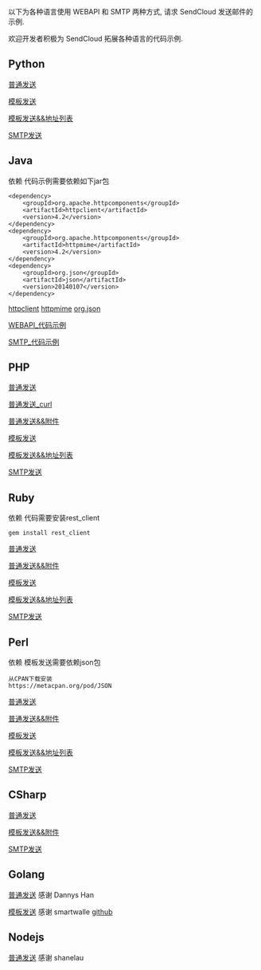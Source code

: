 以下为各种语言使用 WEBAPI 和 SMTP 两种方式, 请求 SendCloud 发送邮件的示例.

欢迎开发者积极为 SendCloud 拓展各种语言的代码示例.

## Python

[普通发送](email/downloads/python/python_common.py)

[模板发送](email/downloads/python/python_template.py)

[模板发送&&地址列表](email/downloads/python/python_template_maillist.py)

[SMTP发送](email/downloads/python/python_smtp.py)

## Java

依赖
代码示例需要依赖如下jar包
```
<dependency>
    <groupId>org.apache.httpcomponents</groupId>
    <artifactId>httpclient</artifactId>
    <version>4.2</version>
</dependency>
<dependency>
    <groupId>org.apache.httpcomponents</groupId>
    <artifactId>httpmime</artifactId>
    <version>4.2</version>
</dependency>
<dependency>
    <groupId>org.json</groupId>
    <artifactId>json</artifactId>
    <version>20140107</version>
</dependency>
```
[httpclient](http://mvnrepository.com/artifact/org.apache.httpcomponents/httpclient/4.2) [httpmime](http://mvnrepository.com/artifact/org.apache.httpcomponents/httpmime/4.2) [org.json](http://mvnrepository.com/artifact/org.json/json/20140107)

[WEBAPI_代码示例](email/downloads/java/SendCloud.java)

[SMTP_代码示例](email/downloads/java/SendCloudSmtp.java)

## PHP

[普通发送](email/downloads/php/php_common.php)

[普通发送_curl](email/downloads/php/php_curl.php)

[普通发送&&附件](email/downloads/php/php_attachment.php)

[模板发送](email/downloads/php/php_template.php)

[模板发送&&地址列表](email/downloads/php/php_template_maillist.php)

[SMTP发送](email/downloads/python/python_smtp.py)

## Ruby

依赖
代码需要安装rest_client
```
gem install rest_client
```

[普通发送](email/downloads/ruby/ruby_common.rb)

[普通发送&&附件](email/downloads/ruby/ruby_attachment.rb)

[模板发送](email/downloads/ruby/ruby_template.rb)

[模板发送&&地址列表](email/downloads/ruby/ruby_template_maillist.rb)

[SMTP发送](email/downloads/python/smtp.rb)

## Perl

依赖
模板发送需要依赖json包
```
从CPAN下载安装
https://metacpan.org/pod/JSON
```

[普通发送](email/downloads/perl/perl_common.pm)

[普通发送&&附件](email/downloads/perl/perl_attachment.pm)

[模板发送](email/downloads/perl/perl_template.pm)

[模板发送&&地址列表](email/downloads/perl/perl_template_maillist.pm)

[SMTP发送](email/downloads/python/perl_smtp.pm)

## CSharp

[普通发送](email/downloads/csharp/csharp_common.cs)

[模板发送&&附件](email/downloads/csharp/csharp_template.cs)

[SMTP发送](email/downloads/python/csharp_smtp.cs)

## Golang

[普通发送](email/downloads/golang/golang_common.go) 感谢 Dannys Han

[模板发送](email/downloads/golang/golang_template.go) 感谢 smartwalle [github](https://github.com/smartwalle/sendcloud)

## Nodejs

[普通发送](https://github.com/shanelau/sendcloud) 感谢 shanelau

